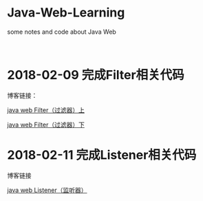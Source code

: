 # Java-Web-Learning
some notes and code about Java Web

<br>

# 2018-02-09  完成Filter相关代码

博客链接：

[java web Filter（过滤器）上](https://anye137.github.io/2018/java-web-filter-1/)

[java web Filter（过滤器）下](https://anye137.github.io/2018/java-web-filter-2/)

# 2018-02-11  完成Listener相关代码

博客链接

[java web Listener（监听器）](https://anye137.github.io/2018/java-web-Listener/)
